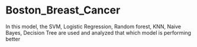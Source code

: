 # Boston_Breast_Cancer
In this model, the SVM, Logistic Regression, Random forest, KNN, Naive Bayes, Decision Tree are used and analyzed that which model is performing better
